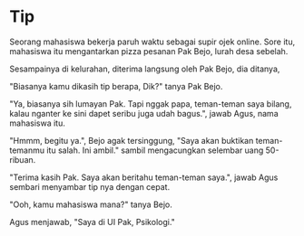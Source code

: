 # Tip



Seorang mahasiswa bekerja paruh waktu sebagai supir ojek online. Sore itu, mahasiswa itu mengantarkan pizza pesanan Pak Bejo, lurah desa sebelah.

Sesampainya di kelurahan, diterima langsung oleh Pak Bejo, dia ditanya,

"Biasanya kamu dikasih tip berapa, Dik?" tanya Pak Bejo.

"Ya, biasanya sih lumayan Pak. Tapi nggak papa, teman-teman saya bilang, kalau nganter ke sini dapet seribu juga udah bagus.", jawab Agus, nama mahasiswa itu.

"Hmmm, begitu ya.", Bejo agak tersinggung, "Saya akan buktikan teman-temanmu itu salah. Ini ambil." sambil mengacungkan selembar uang 50-ribuan.

"Terima kasih Pak. Saya akan beritahu teman-teman saya.", jawab Agus sembari menyambar tip nya dengan cepat.

"Ooh, kamu mahasiswa mana?" tanya Bejo.

Agus menjawab, "Saya di UI Pak, Psikologi."